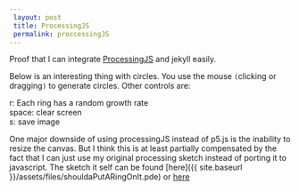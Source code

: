 ```yaml
---
 layout: post
 title: ProcessingJS
 permalink: proccessingJS
---
```


Proof that I can integrate [ProcessingJS](http://www.processingjs.org) and jekyll easily.

Below is an interesting thing with circles.
You use the mouse `(`clicking or dragging`)` to generate circles. Other controls are:

r: Each ring has a random growth rate  
space: clear screen  
s: save image  

One major downside of using processingJS instead of p5.js is the inability to resize the canvas. But I think this is at least partially compensated by the fact that I can just use my original processing sketch instead of porting it to javascript. The sketch it self can be found [here]({{ site.baseurl }}/assets/files/shouldaPutARingOnIt.pde) or [here](https://github.com/ianhi/processing/blob/master/shouldaPutARingOnIt/shouldaPutARingOnIt.pde)  
<canvas data-processing-sources="/assets/files/shouldaPutARingOnIt.pde"></canvas>
